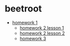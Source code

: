 # beetroot
* [homework 1](https://Alexsandr-s.github.io/homework_01/index.html)
  * [homework 2 lesson 1](https://Alexsandr-s.github.io/homework_02/lesson_1/index.html)
   * [homework 2 lesson 2](https://Alexsandr-s.github.io/homework_02/lesson_2/index.html)
    * [homework 3]()
